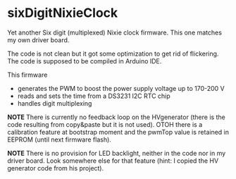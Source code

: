# sixDigitNixieClock
Yet another Six digit (multiplexed) Nixie clock firmware. This one matches my own driver board.

The code is not clean but it got some optimization to get rid of flickering. The code is supposed to be compiled in Arduino IDE.

This firmware
- generates the PWM to boost the power supply voltage up to 170-200 V
- reads and sets the time from a DS3231 I2C RTC chip
- handles digit multiplexing


**NOTE** There is currently no feedback loop on the HVgenerator (there is the code resulting from copy&paste but it is not used). OTOH there is a calibration feature at bootstrap moment and the pwmTop value is retained in EEPROM (until next firmware flash).

**NOTE** There is no provision for LED backlight, neither in the code nor in my driver board. Look somewhere else for that feature (hint: I copied the HV generator code from his project).
